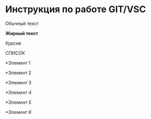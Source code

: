 # Инструкция по работе GIT/VSC

Обычный текст

**Жирный текст**

*Курсив*

*СПИСОК*

*Элемент 1

*Элемент 2

*Элемент 3

_*Элемент 4_

_*Элемент 5_

_*Элемент 6_
